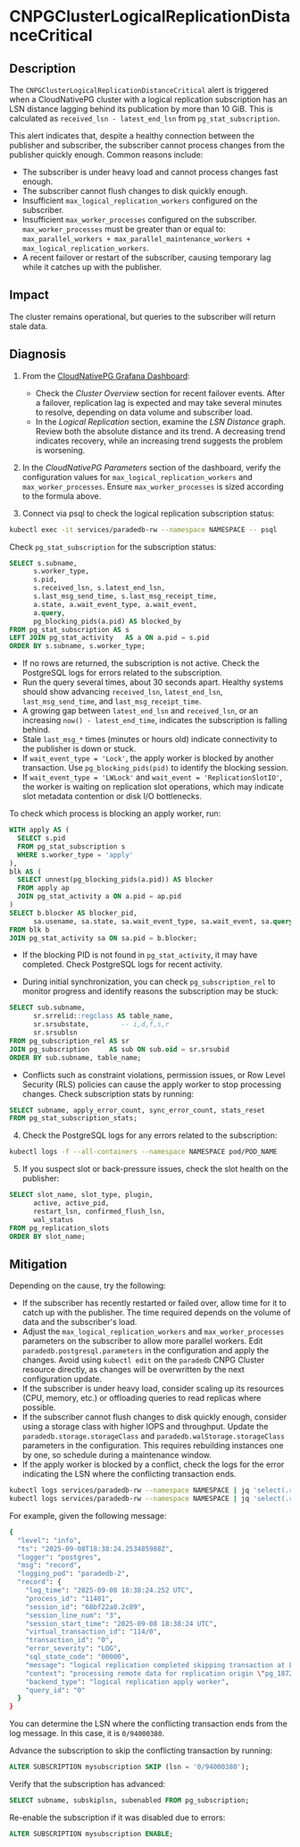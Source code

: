 # CNPGClusterLogicalReplicationDistanceCritical

## Description

The `CNPGClusterLogicalReplicationDistanceCritical` alert is triggered when a CloudNativePG cluster with a logical replication subscription has an LSN distance lagging behind its publication by more than 10 GiB. This is calculated as `received_lsn - latest_end_lsn` from `pg_stat_subscription`.

This alert indicates that, despite a healthy connection between the publisher and subscriber, the subscriber cannot process changes from the publisher quickly enough. Common reasons include:

* The subscriber is under heavy load and cannot process changes fast enough.
* The subscriber cannot flush changes to disk quickly enough.
* Insufficient `max_logical_replication_workers` configured on the subscriber.
* Insufficient `max_worker_processes` configured on the subscriber.
  `max_worker_processes` must be greater than or equal to: `max_parallel_workers + max_parallel_maintenance_workers + max_logical_replication_workers`.
* A recent failover or restart of the subscriber, causing temporary lag while it catches up with the publisher.

## Impact

The cluster remains operational, but queries to the subscriber will return stale data.

## Diagnosis

1. From the [CloudNativePG Grafana Dashboard][cloudnativepg-dashboard]:

   * Check the _Cluster Overview_ section for recent failover events. After a failover, replication lag is expected and may take several minutes to resolve, depending on data volume and subscriber load.
   * In the _Logical Replication_ section, examine the _LSN Distance_ graph. Review both the absolute distance and its trend. A decreasing trend indicates recovery, while an increasing trend suggests the problem is worsening.

2. In the _CloudNativePG Parameters_ section of the dashboard, verify the configuration values for `max_logical_replication_workers` and `max_worker_processes`. Ensure `max_worker_processes` is sized according to the formula above.

3. Connect via psql to check the logical replication subscription status:

```bash
kubectl exec -it services/paradedb-rw --namespace NAMESPACE -- psql
```

Check `pg_stat_subscription` for the subscription status:

```sql
SELECT s.subname,
      s.worker_type,
      s.pid,
      s.received_lsn, s.latest_end_lsn,
      s.last_msg_send_time, s.last_msg_receipt_time,
      a.state, a.wait_event_type, a.wait_event,
      a.query,
      pg_blocking_pids(a.pid) AS blocked_by
FROM pg_stat_subscription AS s
LEFT JOIN pg_stat_activity   AS a ON a.pid = s.pid
ORDER BY s.subname, s.worker_type;
```

* If no rows are returned, the subscription is not active. Check the PostgreSQL logs for errors related to the subscription.
* Run the query several times, about 30 seconds apart. Healthy systems should show advancing `received_lsn`, `latest_end_lsn`, `last_msg_send_time`, and `last_msg_receipt_time`.
* A growing gap between `latest_end_lsn` and `received_lsn`, or an increasing `now() - latest_end_time`, indicates the subscription is falling behind.
* Stale `last_msg_*` times (minutes or hours old) indicate connectivity to the publisher is down or stuck.
* If `wait_event_type = 'Lock'`, the apply worker is blocked by another transaction. Use `pg_blocking_pids(pid)` to identify the blocking session.
* If `wait_event_type = 'LWLock'` and `wait_event = 'ReplicationSlotIO'`, the worker is waiting on replication slot operations, which may indicate slot metadata contention or disk I/O bottlenecks.

To check which process is blocking an apply worker, run:

```sql
WITH apply AS (
  SELECT s.pid
  FROM pg_stat_subscription s
  WHERE s.worker_type = 'apply'
),
blk AS (
  SELECT unnest(pg_blocking_pids(a.pid)) AS blocker
  FROM apply ap
  JOIN pg_stat_activity a ON a.pid = ap.pid
)
SELECT b.blocker AS blocker_pid,
      sa.usename, sa.state, sa.wait_event_type, sa.wait_event, sa.query
FROM blk b
JOIN pg_stat_activity sa ON sa.pid = b.blocker;
```

* If the blocking PID is not found in `pg_stat_activity`, it may have completed. Check PostgreSQL logs for recent activity.

* During initial synchronization, you can check `pg_subscription_rel` to monitor progress and identify reasons the subscription may be stuck:

```sql
SELECT sub.subname,
      sr.srrelid::regclass AS table_name,
      sr.srsubstate,        -- i,d,f,s,r
      sr.srsublsn
FROM pg_subscription_rel AS sr
JOIN pg_subscription     AS sub ON sub.oid = sr.srsubid
ORDER BY sub.subname, table_name;
```

* Conflicts such as constraint violations, permission issues, or Row Level Security (RLS) policies can cause the apply worker to stop processing changes. Check subscription stats by running:

```sql
SELECT subname, apply_error_count, sync_error_count, stats_reset
FROM pg_stat_subscription_stats;
```

4. Check the PostgreSQL logs for any errors related to the subscription:

```bash
kubectl logs -f --all-containers --namespace NAMESPACE pod/POD_NAME
```

5. If you suspect slot or back-pressure issues, check the slot health on the publisher:

```sql
SELECT slot_name, slot_type, plugin,
      active, active_pid,
      restart_lsn, confirmed_flush_lsn,
      wal_status
FROM pg_replication_slots
ORDER BY slot_name;
```

## Mitigation

Depending on the cause, try the following:

* If the subscriber has recently restarted or failed over, allow time for it to catch up with the publisher. The time required depends on the volume of data and the subscriber's load.
* Adjust the `max_logical_replication_workers` and `max_worker_processes` parameters on the subscriber to allow more parallel workers. Edit `paradedb.postgresql.parameters` in the configuration and apply the changes. Avoid using `kubectl edit` on the `paradedb` CNPG Cluster resource directly, as changes will be overwritten by the next configuration update.
* If the subscriber is under heavy load, consider scaling up its resources (CPU, memory, etc.) or offloading queries to read replicas where possible.
* If the subscriber cannot flush changes to disk quickly enough, consider using a storage class with higher IOPS and throughput. Update the `paradedb.storage.storageClass` and `paradedb.walStorage.storageClass` parameters in the configuration. This requires rebuilding instances one by one, so schedule during a maintenance window.
* If the apply worker is blocked by a conflict, check the logs for the error indicating the LSN where the conflicting transaction ends.

```bash
kubectl logs services/paradedb-rw --namespace NAMESPACE | jq 'select(.record.error_severity == "ERROR" and .record.backend_type == "logical replication apply worker")'
kubectl logs services/paradedb-rw --namespace NAMESPACE | jq 'select(.record.message | contains("finished at"))'
```

For example, given the following message:

```bash
{
  "level": "info",
  "ts": "2025-09-08T18:38:24.253485988Z",
  "logger": "postgres",
  "msg": "record",
  "logging_pod": "paradedb-2",
  "record": {
    "log_time": "2025-09-08 18:38:24.252 UTC",
    "process_id": "11401",
    "session_id": "68bf22a0.2c89",
    "session_line_num": "3",
    "session_start_time": "2025-09-08 18:38:24 UTC",
    "virtual_transaction_id": "114/0",
    "transaction_id": "0",
    "error_severity": "LOG",
    "sql_state_code": "00000",
    "message": "logical replication completed skipping transaction at LSN 0/94000380",
    "context": "processing remote data for replication origin \"pg_18726\" during message type \"COMMIT\" in transaction 860, finished at 0/94000380",
    "backend_type": "logical replication apply worker",
    "query_id": "0"
  }
}
```

You can determine the LSN where the conflicting transaction ends from the log message. In this case, it is `0/94000380`.

Advance the subscription to skip the conflicting transaction by running:

```sql
ALTER SUBSCRIPTION mysubscription SKIP (lsn = '0/94000380');
```

Verify that the subscription has advanced:

```sql
SELECT subname, subskiplsn, subenabled FROM pg_subscription;
```

Re-enable the subscription if it was disabled due to errors:

```sql
ALTER SUBSCRIPTION mysubscription ENABLE;
```

[cloudnativepg-dashboard]: https://grafana.com/grafana/dashboards/20417-cloudnativepg/
